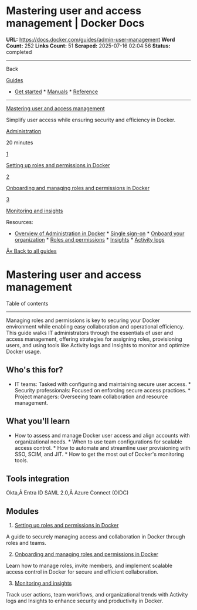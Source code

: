 # Mastering user and access management | Docker Docs

**URL:** https://docs.docker.com/guides/admin-user-management
**Word Count:** 252
**Links Count:** 51
**Scraped:** 2025-07-16 02:04:56
**Status:** completed

---

Back

[Guides](https://docs.docker.com/guides/)

  * [Get started](https://docs.docker.com/get-started/)   * [Manuals](https://docs.docker.com/manuals/)   * [Reference](https://docs.docker.com/reference/)

* * *

[Mastering user and access management](https://docs.docker.com/guides/admin-user-management/)

Simplify user access while ensuring security and efficiency in Docker.

[ Administration](https://docs.docker.com/tags/admin/)

20 minutes

[1](https://docs.docker.com/guides/admin-user-management/setup/)

[Setting up roles and permissions in Docker](https://docs.docker.com/guides/admin-user-management/setup/)

[2](https://docs.docker.com/guides/admin-user-management/onboard/)

[Onboarding and managing roles and permissions in Docker](https://docs.docker.com/guides/admin-user-management/onboard/)

[3](https://docs.docker.com/guides/admin-user-management/audit-and-monitor/)

[Monitoring and insights](https://docs.docker.com/guides/admin-user-management/audit-and-monitor/)

Resources:

  * [Overview of Administration in Docker](https://docs.docker.com/admin/)   * [Single sign-on](https://docs.docker.com/security/for-admins/single-sign-on/)   * [Onboard your organization](https://docs.docker.com/admin/organization/onboard/)   * [Roles and permissions](https://docs.docker.com/security/for-admins/roles-and-permissions/)   * [Insights](https://docs.docker.com/admin/organization/insights/)   * [Activity logs](https://docs.docker.com/admin/organization/activity-logs/)

[Â« Back to all guides](https://docs.docker.com/guides/)

# Mastering user and access management

Table of contents

* * *

Managing roles and permissions is key to securing your Docker environment while enabling easy collaboration and operational efficiency. This guide walks IT administrators through the essentials of user and access management, offering strategies for assigning roles, provisioning users, and using tools like Activity logs and Insights to monitor and optimize Docker usage.

## Who's this for?

  * IT teams: Tasked with configuring and maintaining secure user access.   * Security professionals: Focused on enforcing secure access practices.   * Project managers: Overseeing team collaboration and resource management.

## What you'll learn

  * How to assess and manage Docker user access and align accounts with organizational needs.   * When to use team configurations for scalable access control.   * How to automate and streamline user provisioning with SSO, SCIM, and JIT.   * How to get the most out of Docker's monitoring tools.

## Tools integration

Okta,Â Entra ID SAML 2.0,Â Azure Connect \(OIDC\)

## Modules

  1. [Setting up roles and permissions in Docker](https://docs.docker.com/guides/admin-user-management/setup/)

A guide to securely managing access and collaboration in Docker through roles and teams.

  2. [Onboarding and managing roles and permissions in Docker](https://docs.docker.com/guides/admin-user-management/onboard/)

Learn how to manage roles, invite members, and implement scalable access control in Docker for secure and efficient collaboration.

  3. [Monitoring and insights](https://docs.docker.com/guides/admin-user-management/audit-and-monitor/)

Track user actions, team workflows, and organizational trends with Activity logs and Insights to enhance security and productivity in Docker.